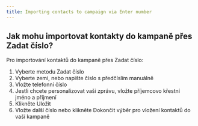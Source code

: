 ```yaml
---
title: Importing contacts to campaign via Enter number
---
```


## Jak mohu importovat kontakty do kampaně přes Zadat číslo?
Pro importování kontaktů do kampaně přes Zadat číslo:
1.	Vyberte metodu Zadat číslo
2.	Vyberte zemi, nebo napište číslo s předčíslím manuálně
3.	Vložte telefonní číslo
4.	Jestli chcete personalizovat vaši zprávu, vložte příjemcovo křestní jméno a příjmení
5.	Klikněte Uložit
6.	Vložte další číslo nebo klikněte Dokončit výběr pro vložení kontaktů do vaší kampaně
